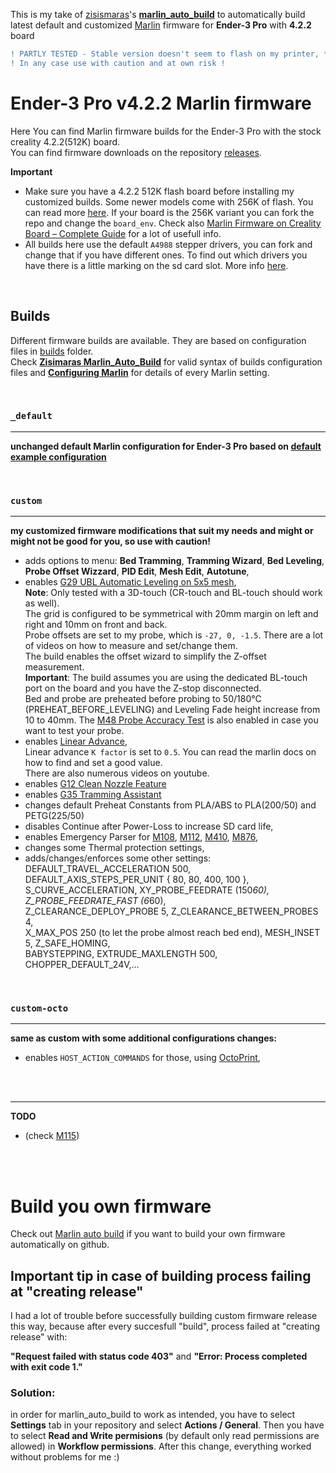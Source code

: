 This is my take of [zisismaras](https://github.com/zisismaras)'s **[marlin_auto_build](https://github.com/zisismaras/marlin_auto_build)** to automatically build latest default and customized [Marlin](https://github.com/MarlinFirmware/Marlin) firmware for **Ender-3 Pro** with **4.2.2** board  

```diff
! PARTLY TESTED - Stable version doesn't seem to flash on my printer, **bugfixed Nightly** versions seem to work OK though
! In any case use with caution and at own risk !
```

# Ender-3 Pro v4.2.2 Marlin firmware

Here You can find Marlin firmware builds for the Ender-3 Pro with the stock creality 4.2.2(512K) board.  
You can find firmware downloads on the repository [releases](https://github.com/KamensekD/Ender-3-PRO-v4.2.2_Marlin-firmware/releases).  

**Important**
* Make sure you have a 4.2.2 512K flash board before installing my customized builds. Some newer models come with 256K of flash. You can read more [here](https://github.com/MarlinFirmware/Marlin/issues/23596). If your board is the 256K variant you can fork the repo and change the `board_env`. Check also [Marlin Firmware on Creality Board – Complete Guide](https://3dprintscape.com/marlin-firmware-on-creality-board-complete-guide/?utm_content=cmp-true) for a lot of usefull info.
* All builds here use the default `A4988` stepper drivers, you can fork and change that if you have different ones. To find out which drivers you have there is a little marking on the sd card slot. More info [here](https://github.com/MarlinFirmware/Configurations/pull/633#issuecomment-995206382).

<br>

## Builds
Different firmware builds are available. They are based on configuration files in [builds](https://github.com/KamensekD/Ender-3_PRO_v4.2.2_Marlin_firmware/tree/master/builds) folder.
<br>Check **[Zisimaras Marlin_Auto_Build](https://github.com/zisismaras/marlin_auto_build)** for valid syntax of builds configuration files and **[Configuring Marlin](https://marlinfw.org/docs/configuration/configuration.html)** for details of every Marlin setting.

<br>

### `_default`
___

**unchanged default Marlin configuration for Ender-3 Pro based on [default example configuration](https://github.com/MarlinFirmware/Configurations/tree/bugfix-2.1.x/config/examples/Creality/Ender-3%20Pro/CrealityV422)**

<br>

### `custom`
___

**my customized firmware modifications that suit my needs and might or might not be good for you, so use with caution!**

- adds options to menu: **Bed Tramming**, **Tramming Wizard**, **Bed Leveling**, **Probe Offset Wizzard**, **PID Edit**, **Mesh Edit**, **Autotune**, 
- enables [G29 UBL Automatic Leveling on 5x5 mesh](https://marlinfw.org/docs/gcode/G029-ubl.html),  
**Note**: Only tested with a 3D-touch (CR-touch and BL-touch should work as well).  
The grid is configured to be symmetrical with 20mm margin on left and right and 10mm on front and back.  
Probe offsets are set to my probe, which is `-27, 0, -1.5`. There are a lot of videos on how to measure and set/change them.  
The build enables the offset wizard to simplify the Z-offset measurement.  
**Important**: The build assumes you are using the dedicated BL-touch port on the board and you have the Z-stop disconnected.  
Bed and probe are preheated before probing to 50/180°C (PREHEAT_BEFORE_LEVELING) and Leveling Fade height increase from 10 to 40mm.
The [M48 Probe Accuracy Test](https://marlinfw.org/docs/gcode/M048.html) is also enabled in case you want to test your probe.  
- enables [Linear Advance](https://marlinfw.org/docs/features/lin_advance.html),  
Linear advance `K factor` is set to `0.5`. You can read the marlin docs on how to find and set a good value.  
There are also numerous videos on youtube.  
- enables [G12 Clean Nozzle Feature](https://marlinfw.org/docs/gcode/G012.html)
- enables [G35 Tramming Assistant](https://marlinfw.org/docs/gcode/G035.html)
- changes default Preheat Constants from PLA/ABS to PLA(200/50) and PETG(225/50)
- disables Continue after Power-Loss to increase SD card life,
- enables Emergency Parser for [M108](https://marlinfw.org/docs/gcode/M108.html), [M112](https://marlinfw.org/docs/gcode/M112.html), [M410](https://marlinfw.org/docs/gcode/M140.html), [M876](https://marlinfw.org/docs/gcode/M876.html),  
- changes some Thermal protection settings,  
- adds/changes/enforces some other settings:  
DEFAULT_TRAVEL_ACCELERATION 500, DEFAULT_AXIS_STEPS_PER_UNIT { 80, 80, 400, 100 },  
S_CURVE_ACCELERATION, XY_PROBE_FEEDRATE (150*60), Z_PROBE_FEEDRATE_FAST (6*60),  
Z_CLEARANCE_DEPLOY_PROBE 5, Z_CLEARANCE_BETWEEN_PROBES 4,  
X_MAX_POS 250 (to let the probe almost reach bed end), MESH_INSET 5, Z_SAFE_HOMING,  
BABYSTEPPING, EXTRUDE_MAXLENGTH 500, CHOPPER_DEFAULT_24V,...  

<br>

### `custom-octo`
___
**same as custom with some additional configurations changes:**

- enables `HOST_ACTION_COMMANDS` for those, using [OctoPrint](https://octoprint.org/),

<br><br>
___

**TODO**
- (check [M115](https://marlinfw.org/docs/gcode/M115.html))

<br><br>

# Build you own firmware

Check out [Marlin auto build](https://github.com/zisismaras/marlin_auto_build) if you want to build your own firmware automatically on github.

## Important tip in case of building process failing at "creating release"

I had a lot of trouble before successfully building custom firmware release this way, because after every succesfull "build", process failed at "creating release" with:

**"Request failed with status code 403"** and **"Error: Process completed with exit code 1."**

### Solution:

in order for marlin_auto_build to work as intended, you have to select **Settings** tab in your repository and select **Actions / General**. Then you have to select **Read and Write permisions** (by default only read permissions are allowed) in **Workflow permissions**. After this change, everything worked without problems for me :)
